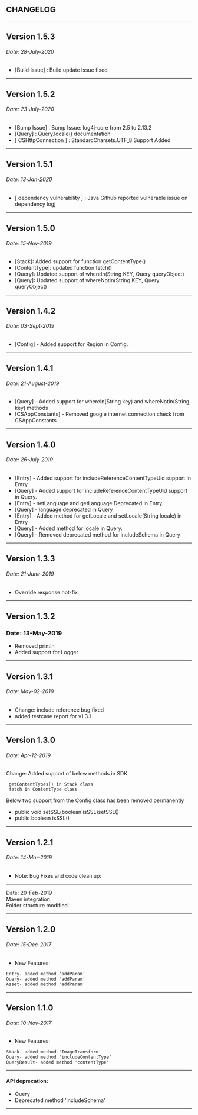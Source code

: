 
## CHANGELOG


------------------------------------------------

## Version 1.5.3
   ###### Date: 28-July-2020
   - [Build Issue] :  Build update issue fixed 

------------------------------------------------

## Version 1.5.2
   ###### Date: 23-July-2020
   - [Bump Issue] : Bump Issue: log4j-core from 2.5 to 2.13.2    
   - [Query] : Query.locale() documentation
   - [ CSHttpConnection ] : StandardCharsets.UTF_8 Support Added


------------------------------------------------

## Version 1.5.1
   ###### Date: 13-Jan-2020
   - [ dependency vulnerability ] : Java Github reported vulnerable issue on dependency logj    
   
------------------------------------------------

## Version 1.5.0
   ###### Date: 15-Nov-2019
   - [Stack]: Added support for function getContentType()
   - [ContentType]: updated function fetch()
   - [Query]: Updated support of whereIn(String KEY, Query queryObject)
   - [Query]: Updated support of whereNotIn(String KEY, Query queryObject)

------------------------------------------------

## Version 1.4.2
   ###### Date: 03-Sept-2019
   - [Config] - Added support for Region in Config.   

------------------------------------------------

## Version 1.4.1
   ###### Date: 21-August-2019
   - [Query] - Added support for whereIn(String key) and whereNotIn(String key) methods
   - [CSAppConstants] - Removed google internet connection check from CSAppConstants
   
------------------------------------------------


## Version 1.4.0
   ###### Date: 26-July-2019
   - [Entry] - Added support for includeReferenceContentTypeUid support in Entry.
   - [Query] - Added support for includeReferenceContentTypeUid support in Query.
   - [Entry] - setLanguage and getLanguage Deprecated in Entry. 
   - [Query] - language deprecated in Query
   - [Entry] - Added method for getLocale and setLocale(String locale) in Entry
   - [Query] - Added method for locale in Query.
   - [Query] - Removed deprecated method for includeSchema in Query
   
------------------------------------------------


## Version 1.3.3
   ###### Date: 21-June-2019
   - Override response hot-fix

------------------------------------------------

## Version 1.3.2
   ### Date: 13-May-2019
   - Removed println
   - Added support for Logger

------------------------------------------------

## Version 1.3.1
  ###### Date: May-02-2019
  - Change: include reference bug fixed
  - added testcase report for v1.3.1


------------------------------------------------


## Version 1.3.0  
  ###### Date: Apr-12-2019  
  Change: Added support of below methods in SDK   
  
```  
 getContentTypes() in Stack class  
 fetch in ContentType class  
```  
  
Below two support from the Config class has been removed permanently    
- public void setSSL(boolean isSSL)setSSL()  
- public boolean isSSL()  
  
------------------------------------------------  

## Version 1.2.1 
###### Date: 14-Mar-2019
- Note: Bug Fixes and code clean up: 
   
--------------------------------
  
Date: 20-Feb-2019   
Maven integration  
Folder structure modified.  
  
------------------------------------------------  
## Version 1.2.0 
###### Date: 15-Dec-2017  
- New Features:
```
Entry- added method ‘addParam’  
Query- added method 'addParam'  
Asset- added method 'addParam'
 ```  
------------------------------------------------  
  
## Version 1.1.0 
###### Date: 10-Nov-2017  
- New Features:

```  
Stack- added method 'ImageTransform'  
Query- added method 'includeContentType'  
QueryResult- added method 'contentType'  
```
------------------------------------------------  
  
#### API deprecation:  
- Query  
- Deprecated method 'includeSchema'  
------------------------------------------------